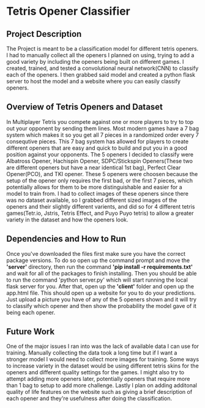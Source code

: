 # Tetris Opener Classifier 

## Project Description

The Project is meant to be a classification model for different tetris openers. I had to manually collect all the openers I planned on using, trying to add a good variety by including the openers being built on different games. I created, trained, and tested a convolutional neural network(CNN) to classify each of the openers. I then grabbed said model and created a python flask server to host the model and a website where you can easily classify openers. 

## Overview of Tetris Openers and Dataset

In Multiplayer Tetris you compete against one or more players to try to top out your opponent by sending them lines. Most modern games have a 7 bag system which makes it so you get all 7 pieces in a randomized order every 7 consequtive pieces. This 7 bag system has allowed for players to create different openers that are easy and quick to build and put you in a good position against your opponents. The 5 openers I decided to classify were Albatross Opener, Hachispin Opener, SDPC/Stickspin Openers(These two are different openers but have a near identical 1st bag), Perfect Clear Opener(PCO), and TKI opener. These 5 openers were choosen because the setup of the opener only requires the first bad, or the first 7 pieces, which potentially allows for them to be more distinguishable and easier for a model to train from. I had to collect images of these openers since there was no dataset available, so I grabbed different sized images of the openers and their slightly different varients, and did so for 4 different tetris games(Tetr.io, Jstris, Tetris Effect, and Puyo Puyo tetris) to allow a greater variety in the dataset and how the openers look.

## Dependencies and How to Run 

Once you've downloaded the files first make sure you have the correct package versions. To do so open up the command prompt and move the **'server'** directory, then run the command **'pip install -r requirements.txt'** and wait for all of the packages to finish installing. Then you should be able to run the command 'python server.py' which will start running the local flask server for you. After that, open up the **'client'** folder and open up the app.html file. This should open up a website for you to do your predictions. Just upload a picture you have of any of the 5 openers shown and it will try to classify which opener and then show the probability the model gave of it being each opener.

## Future Work

One of the major issues I ran into was the lack of available data I can use for training. Manually collecting the data took a long time but if I want a stronger model I would need to collect more images for training. Some ways to increase variety in the dataset would be using different tetris skins for the openers and different quality settings for the games. I might also try to attempt adding more openers later, potentially openers that require more than 1 bag to setup to add more challenge. Lastly I plan on adding additonal quality of life features on the website such as giving a brief description of each opener and they're usefulness after doing the classification.
